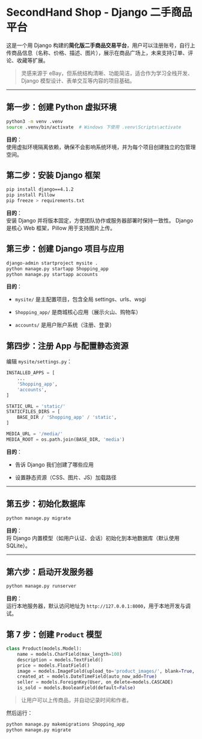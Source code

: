 # SecondHand Shop - Django 二手商品平台

这是一个用 Django 构建的**简化版二手商品交易平台**，用户可以注册账号，自行上传商品信息（名称、价格、描述、图片），展示在商品广场上，未来支持订单、评论、收藏等扩展。

> 灵感来源于 eBay，但系统结构清晰、功能简洁，适合作为学习全栈开发、Django 模型设计、表单交互等内容的项目基础。


---

## 第一步：创建 Python 虚拟环境

```bash
python3 -m venv .venv
source .venv/bin/activate  # Windows 下使用 .venv\Scripts\activate
```
**目的**：  
使用虚拟环境隔离依赖，确保不会影响系统环境，并为每个项目创建独立的包管理空间。

## 第二步：安装 Django 框架

```bash
pip install django==4.1.2
pip install Pillow
pip freeze > requirements.txt
```


**目的**：  
安装 Django 并将版本固定，方便团队协作或服务器部署时保持一致性。
Django 是核心 Web 框架，Pillow 用于支持图片上传。

## 第三步：创建 Django 项目与应用
```bash
django-admin startproject mysite .
python manage.py startapp Shopping_app 
python manage.py startapp accounts
```


**目的**：

- `mysite/` 是主配置项目，包含全局 settings、urls、wsgi
    
- `Shopping_app/` 是商城核心应用（展示火山、购物车）
    
- `accounts/` 是用户账户系统（注册、登录）

## 第四步：注册 App 与配置静态资源

编辑 `mysite/settings.py`：

```python
INSTALLED_APPS = [
	...     
	'Shopping_app',
    'accounts', 
]  

STATIC_URL = 'static/'
STATICFILES_DIRS = [
	BASE_DIR / 'Shopping_app' / 'static',
]

MEDIA_URL = '/media/'
MEDIA_ROOT = os.path.join(BASE_DIR, 'media')

```

**目的**：

- 告诉 Django 我们创建了哪些应用
    
- 设置静态资源（CSS、图片、JS）加载路径
    

---

## 第五步：初始化数据库
```bash
python manage.py migrate
```


**目的**：  
将 Django 内置模型（如用户认证、会话）初始化到本地数据库（默认使用 SQLite）。

---

## 第六步：启动开发服务器

```bash
python manage.py runserver
```

**目的**：  
运行本地服务器，默认访问地址为 `http://127.0.0.1:8000`，用于本地开发与调试。

## 第 7 步：创建 `Product` 模型
```python
class Product(models.Model):
    name = models.CharField(max_length=100)
    description = models.TextField()
    price = models.FloatField()
    image = models.ImageField(upload_to='product_images/', blank=True, null=True)
    created_at = models.DateTimeField(auto_now_add=True)
    seller = models.ForeignKey(User, on_delete=models.CASCADE)
    is_sold = models.BooleanField(default=False)
```

> 让用户可以上传商品，并自动记录时间和作者。

然后运行：
```bash
python manage.py makemigrations Shopping_app
python manage.py migrate
```

